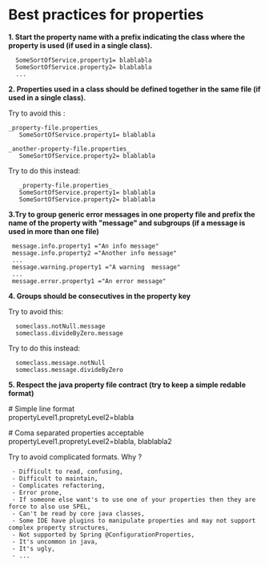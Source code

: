 # Best practices for properties

**1. Start the property name with a prefix indicating the class where the property is used (if used in a single class).**  
  
      SomeSortOfService.property1= blablabla  
      SomeSortOfService.property2= blablabla
      ...  
     
     
**2. Properties used in a class should be defined together in the same file (if used in a single class).**  
  
   Try to avoid this :  
   
   
    _property-file.properties_ 
       SomeSortOfService.property1= blablabla  
       
    _another-property-file.properties_   
       SomeSortOfService.property2= blablabla  
       
       
   Try to do this instead:  
   
       _property-file.properties_ 
       SomeSortOfService.property1= blablabla 
       SomeSortOfService.property2= blablabla 
       
     
**3.Try to group generic error messages in one property file and prefix the name of the property with "message" and subgroups
   (if a message is used in more than one file)**  

  
     message.info.property1 ="An info message"  
     message.info.property2 ="Another info message"  
     ...  
     message.warning.property1 ="A warning  message"  
     ...  
     message.error.property1 ="An error message"  


**4. Groups should be consecutives in the property key**  

   Try to avoid this:   
      
      someclass.notNull.message  
      someclass.divideByZero.message  
 
 
   Try to do this instead:  
      
      someclass.message.notNull  
      someclass.message.divideByZero  


**5. Respect the java property file contract (try to keep a simple redable format)**  


   \# Simple line format  
   propertyLevel1.propretyLevel2=blabla  
   
   \# Coma separated properties acceptable  
   propertyLevel1.propretyLevel2=blabla, blablabla2   
   
   Try to avoid complicated formats. Why ?  
 
     - Difficult to read, confusing,  
     - Difficult to maintain,  
     - Complicates refactoring,  
     - Error prone,  
     - If someone else want's to use one of your properties then they are force to also use SPEL,  
     - Can't be read by core java classes,  
     - Some IDE have plugins to manipulate properties and may not support complex property structures,  
     - Not supported by Spring @ConfigurationProperties,  
     - It's uncommon in java,  
     - It's ugly,  
     - ...  
     
     
 

   
   
